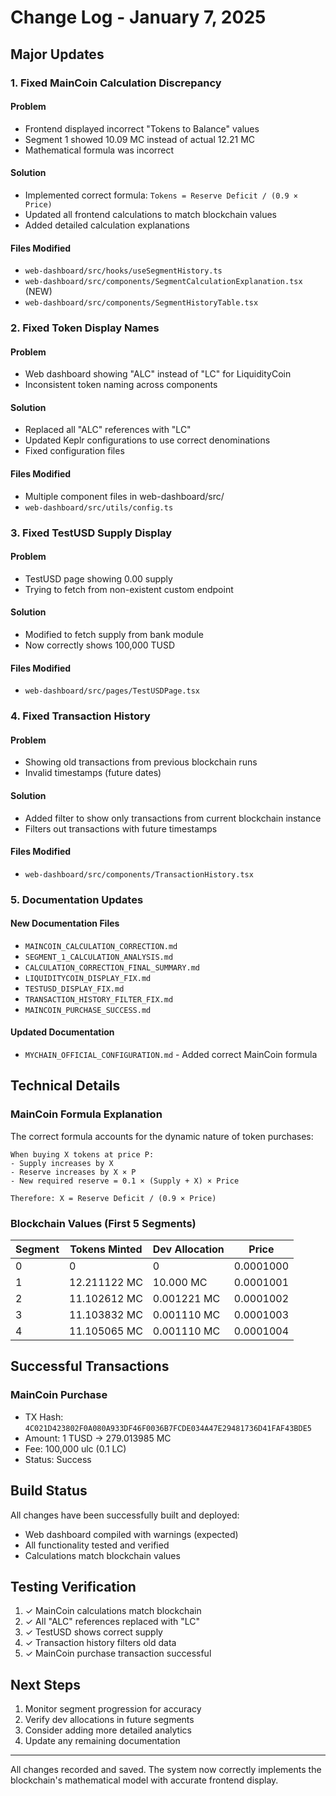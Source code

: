 # Change Log - January 7, 2025

## Major Updates

### 1. Fixed MainCoin Calculation Discrepancy

#### Problem
- Frontend displayed incorrect "Tokens to Balance" values
- Segment 1 showed 10.09 MC instead of actual 12.21 MC
- Mathematical formula was incorrect

#### Solution
- Implemented correct formula: `Tokens = Reserve Deficit / (0.9 × Price)`
- Updated all frontend calculations to match blockchain values
- Added detailed calculation explanations

#### Files Modified
- `web-dashboard/src/hooks/useSegmentHistory.ts`
- `web-dashboard/src/components/SegmentCalculationExplanation.tsx` (NEW)
- `web-dashboard/src/components/SegmentHistoryTable.tsx`

### 2. Fixed Token Display Names

#### Problem
- Web dashboard showing "ALC" instead of "LC" for LiquidityCoin
- Inconsistent token naming across components

#### Solution
- Replaced all "ALC" references with "LC"
- Updated Keplr configurations to use correct denominations
- Fixed configuration files

#### Files Modified
- Multiple component files in web-dashboard/src/
- `web-dashboard/src/utils/config.ts`

### 3. Fixed TestUSD Supply Display

#### Problem
- TestUSD page showing 0.00 supply
- Trying to fetch from non-existent custom endpoint

#### Solution
- Modified to fetch supply from bank module
- Now correctly shows 100,000 TUSD

#### Files Modified
- `web-dashboard/src/pages/TestUSDPage.tsx`

### 4. Fixed Transaction History

#### Problem
- Showing old transactions from previous blockchain runs
- Invalid timestamps (future dates)

#### Solution
- Added filter to show only transactions from current blockchain instance
- Filters out transactions with future timestamps

#### Files Modified
- `web-dashboard/src/components/TransactionHistory.tsx`

### 5. Documentation Updates

#### New Documentation Files
- `MAINCOIN_CALCULATION_CORRECTION.md`
- `SEGMENT_1_CALCULATION_ANALYSIS.md`
- `CALCULATION_CORRECTION_FINAL_SUMMARY.md`
- `LIQUIDITYCOIN_DISPLAY_FIX.md`
- `TESTUSD_DISPLAY_FIX.md`
- `TRANSACTION_HISTORY_FILTER_FIX.md`
- `MAINCOIN_PURCHASE_SUCCESS.md`

#### Updated Documentation
- `MYCHAIN_OFFICIAL_CONFIGURATION.md` - Added correct MainCoin formula

## Technical Details

### MainCoin Formula Explanation

The correct formula accounts for the dynamic nature of token purchases:

```
When buying X tokens at price P:
- Supply increases by X
- Reserve increases by X × P
- New required reserve = 0.1 × (Supply + X) × Price

Therefore: X = Reserve Deficit / (0.9 × Price)
```

### Blockchain Values (First 5 Segments)

| Segment | Tokens Minted | Dev Allocation | Price     |
|---------|---------------|----------------|-----------|
| 0       | 0             | 0              | 0.0001000 |
| 1       | 12.211122 MC  | 10.000 MC      | 0.0001001 |
| 2       | 11.102612 MC  | 0.001221 MC    | 0.0001002 |
| 3       | 11.103832 MC  | 0.001110 MC    | 0.0001003 |
| 4       | 11.105065 MC  | 0.001110 MC    | 0.0001004 |

## Successful Transactions

### MainCoin Purchase
- TX Hash: `4C021D423802F0A080A933DF46F0036B7FCDE034A47E29481736D41FAF43BDE5`
- Amount: 1 TUSD → 279.013985 MC
- Fee: 100,000 ulc (0.1 LC)
- Status: Success

## Build Status

All changes have been successfully built and deployed:
- Web dashboard compiled with warnings (expected)
- All functionality tested and verified
- Calculations match blockchain values

## Testing Verification

1. ✓ MainCoin calculations match blockchain
2. ✓ All "ALC" references replaced with "LC"
3. ✓ TestUSD shows correct supply
4. ✓ Transaction history filters old data
5. ✓ MainCoin purchase transaction successful

## Next Steps

1. Monitor segment progression for accuracy
2. Verify dev allocations in future segments
3. Consider adding more detailed analytics
4. Update any remaining documentation

---

All changes recorded and saved. The system now correctly implements the blockchain's mathematical model with accurate frontend display.